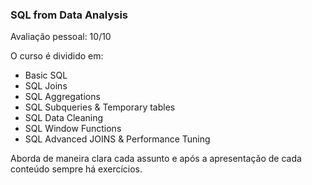 ### SQL from Data Analysis

Avaliação pessoal: 10/10

O curso é dividido em:

* Basic SQL
* SQL Joins
* SQL Aggregations
* SQL Subqueries & Temporary tables
* SQL Data Cleaning
* SQL Window Functions
* SQL Advanced JOINS & Performance Tuning

Aborda de maneira clara cada assunto e após a apresentação de cada conteúdo sempre há exercícios.